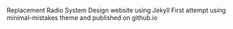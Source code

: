 Replacement Radio System Design website using Jekyll
First attempt using minimal-mistakes theme and published on github.io
